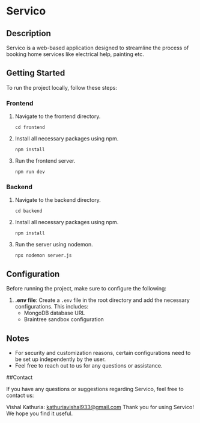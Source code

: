 # Servico

## Description

Servico is a web-based application designed to streamline the process of booking home services like electrical help, painting etc.

## Getting Started

To run the project locally, follow these steps:

### Frontend

1. Navigate to the frontend directory.
   ```
   cd frontend
   ```

2. Install all necessary packages using npm.
   ```
   npm install
   ```

3. Run the frontend server.
   ```
   npm run dev
   ```

### Backend

1. Navigate to the backend directory.
   ```
   cd backend
   ```

2. Install all necessary packages using npm.
   ```
   npm install
   ```
   
3. Run the server using nodemon.
   ```
   npx nodemon server.js
   ```

## Configuration

Before running the project, make sure to configure the following:

1. **.env file**: Create a `.env` file in the root directory and add the necessary configurations. This includes:
   - MongoDB database URL
   - Braintree sandbox configuration

## Notes

- For security and customization reasons, certain configurations need to be set up independently by the user.
- Feel free to reach out to us for any questions or assistance.


##Contact

If you have any questions or suggestions regarding Servico, feel free to contact us:

Vishal Kathuria: kathuriavishal933@gmail.com
Thank you for using Servico! We hope you find it useful.
